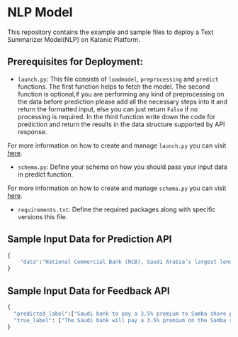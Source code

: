# NLP Model

This repository contains the example and sample files to deploy a Text Summarizer Model(NLP) on Katonic Platform.

## Prerequisites for Deployment:


- `launch.py`: This file consists of `loadmodel`, `preprocessing` and `predict` functions.
 The first function helps to fetch the model. The second function is optional,if you are performing any kind of preprocessing on the data before prediction please add all the necessary steps into it and return the formatted input, else you can just return `False` if no processing is required. In the third function write down the code for prediction and return the results in the data structure supported by API response.   

 For more information on how to create and manage `launch.py` you can visit [here](https://docs.katonic.ai/UserGuide/katonic-deploy/how-to-s/Deploy%20a%20Image%20Classification%20Model#:~:text=Copy-,launch.py,-%2D%20This%20is%20the).

- `schema.py`: Define your schema on how you should pass your input data in predict function.

 For more information on how to create and manage `schema.py` you can visit [here](https://docs.katonic.ai/UserGuide/katonic-deploy/how-to-s/Deploy%20a%20Image%20Classification%20Model#:~:text=Copy-,schema.py,-%2D%20This%20file%20will).

- `requirements.txt`: Define the required packages along with specific versions this file.

## Sample Input Data for Prediction API

```python
{
    "data":"National Commercial Bank (NCB), Saudi Arabia’s largest lender by assets, agreed to buy rival Samba Financial Group for $15 billion in the biggest banking takeover this year.NCB will pay 28.45 riyals ($7.58) for each Samba share, according to a statement on Sunday, valuing it at about 55.7 billion riyals. NCB will offer 0.739 new shares for each Samba share, at the lower end of the 0.736-0.787 ratio the banks set when they signed an initial framework agreement in June.The offer is a 3.5% premium to Samba’s Oct. 8 closing price of 27.50 riyals and about 24% higher than the level the shares traded at before the talks were made public. Bloomberg News first reported the merger discussions.The new bank will have total assets of more than $220 billion, creating the Gulf region’s third-largest lender. The entity’s $46 billion market capitalization nearly matches that of Qatar National Bank QPSC, which is still the Middle East’s biggest lender with about $268 billion of assets."
}
```

## Sample Input Data for Feedback API

```python
{
  "predicted_label":["Saudi bank to pay a 3.5% premium to Samba share price. Gulf region’s third-largest lender will have total assets of $220 billion"],
  "true_label": ["The Saudi bank will pay a 3.5% premium on the Samba share price. The Gulf region's third-largest lender will have $220 billion in assets."]
}
```